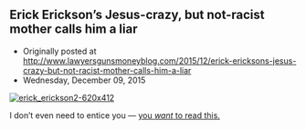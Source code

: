 ## Erick Erickson’s Jesus-crazy, but not-racist mother calls him a liar

 * Originally posted at http://www.lawyersgunsmoneyblog.com/2015/12/erick-ericksons-jesus-crazy-but-not-racist-mother-calls-him-a-liar
 * Wednesday, December 09, 2015

[![erick\_erickson2-620x412](http://lawyersgunsmon.wpengine.com/wp-content/uploads/2015/12/erick\_erickson2-620x412.jpg)](http://lawyersgunsmon.wpengine.com/wp-content/uploads/2015/12/erick\_erickson2-620x412.jpg)  

I don’t even need to entice you — [you _want_ to read this.](http://www.salon.com/2015/12/09/erick\_ericksons\_mother\_calls\_him\_a\_liar\_somebody\_is\_making\_that\_up\_about\_my\_son\_she\_said\_of\_his\_tweet\_about\_boycotting\_asian\_food\_on\_december\_7th/)